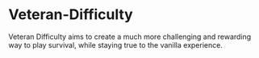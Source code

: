 # Veteran-Difficulty
Veteran Difficulty aims to create a much more challenging and rewarding way to play survival, while staying true to the vanilla experience.
